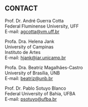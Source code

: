 ## CONTACT

Prof. Dr. André Guerra Cotta  
Federal Fluminense University, UFF  
E-mail: [agcotta@vm.uff.br](mailto:andregc@ufmg.br)

Profa. Dra. Helena Jank  
 University of Campinas  
 Instituto de Artes  
 E-mail: [hjank@iar.unicamp.br](mailto:hjank@iar.unicamp.br)

Profa. Dra. Beatriz Magalhães-Castro  
 University of Brasília, UNB  
 E-mail: [beatriz@unb.br](mailto:beatriz@unb.br)

Prof. Dr. Pablo Sotuyo Blanco  
 Federal University of Bahia, UFBA  
 E-mail: [psotuyo@ufba.br](mailto:psotuyo@ufba.br)